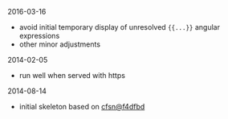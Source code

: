 2016-03-16
- avoid initial temporary display of unresolved `{{...}}` angular expressions
- other minor adjustments

2014-02-05
- run well when served with https

2014-08-14
- initial skeleton based on [cfsn@f4dfbd](https://github.com/mmisw/cfsn/commits/f4dfbd11b191)
